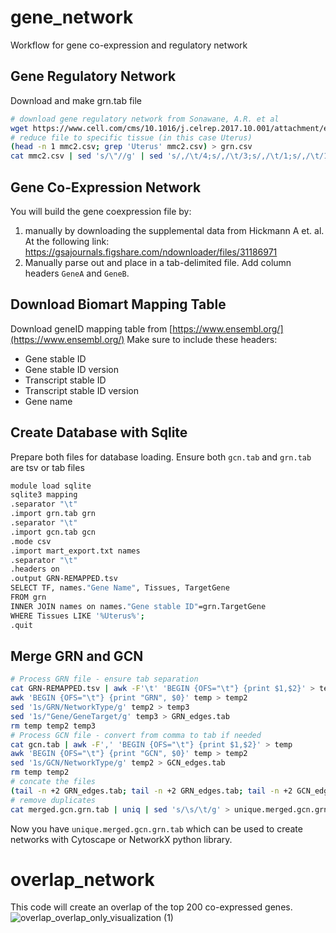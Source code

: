 # gene_network
Workflow for gene co-expression and regulatory network 
## Gene Regulatory Network 
Download and make grn.tab file
```bash
# download gene regulatory network from Sonawane, A.R. et al
wget https://www.cell.com/cms/10.1016/j.celrep.2017.10.001/attachment/e7309c03-e579-4119-a95e-376ab2066cbb/mmc2.csv
# reduce file to specific tissue (in this case Uterus)
(head -n 1 mmc2.csv; grep 'Uterus' mmc2.csv) > grn.csv
cat mmc2.csv | sed 's/\"//g' | sed 's/,/\t/4;s/,/\t/3;s/,/\t/1;s/,/\t/1' > grn.tab #Convert to tab-delimited format
```
## Gene Co-Expression Network

You will build the gene coexpression file by:
1. manually by downloading the supplemental data from Hickmann A et. al. At the following link: https://gsajournals.figshare.com/ndownloader/files/31186971
2. Manually parse out and place in a tab-delimited file. Add column headers `GeneA` and `GeneB`.


## Download Biomart Mapping Table
Download geneID mapping table from [https://www.ensembl.org/](https://www.ensembl.org/) 
Make sure to include these headers:
- Gene stable ID
- Gene stable ID version
- Transcript stable ID
- Transcript stable ID version
- Gene name
##  Create Database with Sqlite
Prepare both files for database loading. 
Ensure both `gcn.tab` and `grn.tab` are tsv or tab files 

```bash
module load sqlite
sqlite3 mapping
.separator "\t"
.import grn.tab grn
.separator "\t"
.import gcn.tab gcn
.mode csv
.import mart_export.txt names
.separator "\t"
.headers on
.output GRN-REMAPPED.tsv
SELECT TF, names."Gene Name", Tissues, TargetGene
FROM grn
INNER JOIN names on names."Gene stable ID"=grn.TargetGene
WHERE Tissues LIKE '%Uterus%'; 
.quit
```

## Merge GRN and GCN

```bash
# Process GRN file - ensure tab separation
cat GRN-REMAPPED.tsv | awk -F'\t' 'BEGIN {OFS="\t"} {print $1,$2}' > temp
awk 'BEGIN {OFS="\t"} {print "GRN", $0}' temp > temp2
sed '1s/GRN/NetworkType/g' temp2 > temp3
sed '1s/"Gene/GeneTarget/g' temp3 > GRN_edges.tab
rm temp temp2 temp3
# Process GCN file - convert from comma to tab if needed
cat gcn.tab | awk -F',' 'BEGIN {OFS="\t"} {print $1,$2}' > temp
awk 'BEGIN {OFS="\t"} {print "GCN", $0}' temp > temp2
sed '1s/GCN/NetworkType/g' temp2 > GCN_edges.tab
rm temp temp2
# concate the files
(tail -n +2 GRN_edges.tab; tail -n +2 GRN_edges.tab; tail -n +2 GCN_edges.tab) > merged.gcn.grn.tab
# remove duplicates
cat merged.gcn.grn.tab | uniq | sed 's/\s/\t/g' > unique.merged.gcn.grn.tab
```

Now you have `unique.merged.gcn.grn.tab` which can be used to create networks with Cytoscape or NetworkX python library.

# overlap_network
This code will create an overlap of the top 200 co-expressed genes.
![overlap_overlap_only_visualization (1)](https://github.com/user-attachments/assets/ec3080ce-c023-46f9-9d4e-003c8ca26326)

